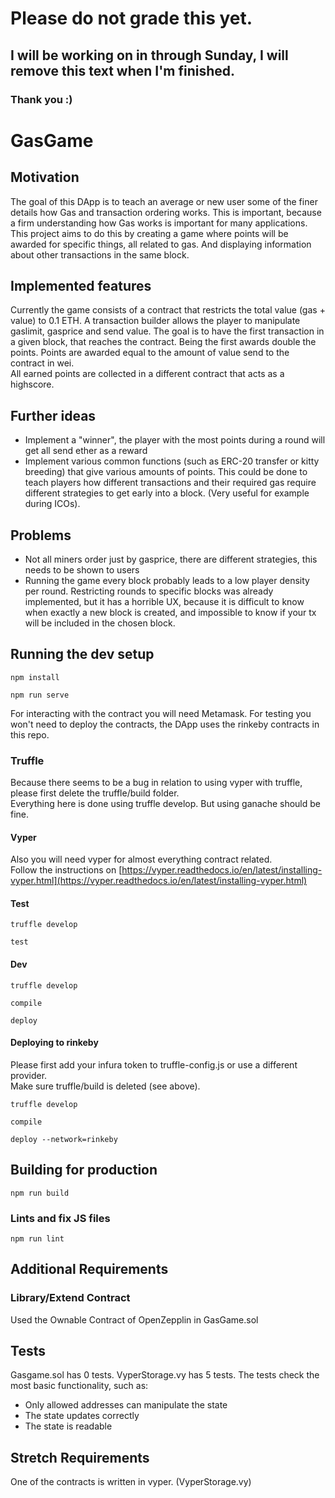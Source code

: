 # Please do not grade this yet.
## I will be working on in through Sunday, I will remove this text when I'm finished.
### Thank you :)

# GasGame

## Motivation

The goal of this DApp is to teach an average or new user some of the finer details how Gas and transaction ordering works. This is important, because a firm understanding how Gas works is important for many applications.  
This project aims to do this by creating a game where points will be awarded for specific things, all related to gas. And displaying information about other transactions in the same block.  

## Implemented features

Currently the game consists of a contract that restricts the total value (gas + value) to 0.1 ETH. A transaction builder allows the player to manipulate gaslimit, gasprice and send value. The goal is to have the first transaction in a given block, that reaches the contract. Being the first awards double the points. Points are awarded equal to the amount of value send to the contract in wei.  
All earned points are collected in a different contract that acts as a highscore.

## Further ideas

- Implement a "winner", the player with the most points during a round will get all send ether as a reward
- Implement various common functions (such as ERC-20 transfer or kitty breeding) that give various amounts of points. This could be done to teach players how different transactions and their required gas require different strategies to get early into a block. (Very useful for example during ICOs).

## Problems

- Not all miners order just by gasprice, there are different strategies, this needs to be shown to users
- Running the game every block probably leads to a low player density per round. Restricting rounds to specific blocks was already implemented, but it has a horrible UX, because it is difficult to know when exactly a new block is created, and impossible to know if your tx will be included in the chosen block.


## Running the dev setup

```
npm install
```

```
npm run serve
```

For interacting with the contract you will need Metamask.
For testing you won't need to deploy the contracts, the DApp uses the rinkeby contracts in this repo.
### Truffle

Because there seems to be a bug in relation to using vyper with truffle, please first delete the truffle/build folder.  
Everything here is done using truffle develop. But using ganache should be fine.

#### Vyper
Also you will need vyper for almost everything contract related.  
Follow the instructions on [https://vyper.readthedocs.io/en/latest/installing-vyper.html](https://vyper.readthedocs.io/en/latest/installing-vyper.html)

#### Test

```
truffle develop
```

```
test
```

#### Dev

```
truffle develop
```

```
compile
```

```
deploy
```

#### Deploying to rinkeby

Please first add your infura token to truffle-config.js or use a different provider.  
Make sure truffle/build is deleted (see above).

```
truffle develop
```

```
compile
```

```
deploy --network=rinkeby
```


## Building for production
```
npm run build
```

### Lints and fix JS files
```
npm run lint
```


## Additional Requirements

### Library/Extend Contract

Used the Ownable Contract of OpenZepplin in GasGame.sol

## Tests

Gasgame.sol has 0 tests.
VyperStorage.vy has 5 tests.
The tests check the most basic functionality, such as:
- Only allowed addresses can manipulate the state
- The state updates correctly
- The state is readable


## Stretch Requirements

One of the contracts is written in vyper. (VyperStorage.vy)
